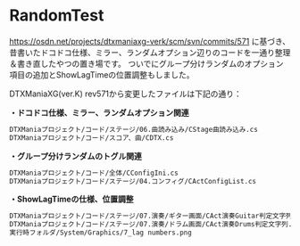 # RandomTest

https://osdn.net/projects/dtxmaniaxg-verk/scm/svn/commits/571
に基づき、昔書いたドコドコ仕様、ミラー、ランダムオプション辺りのコードを一通り整理＆書き直したやつの置き場です。
ついでにグループ分けランダムのオプション項目の追加とShowLagTimeの位置調整もしました。

DTXManiaXG(ver.K) rev571から変更したファイルは下記の通り：

**・ドコドコ仕様、ミラー、ランダムオプション関連**
```bash
DTXManiaプロジェクト/コード/ステージ/06.曲読み込み/CStage曲読み込み.cs
DTXManiaプロジェクト/コード/スコア、曲/CDTX.cs
```
**・グループ分けランダムのトグル関連**
```bash
DTXManiaプロジェクト/コード/全体/CConfigIni.cs
DTXManiaプロジェクト/コード/ステージ/04.コンフィグ/CActConfigList.cs
```
**・ShowLagTimeの仕様、位置調整**
```bash
DTXManiaプロジェクト/コード/ステージ/07.演奏/ギター画面/CAct演奏Guitar判定文字列.cs
DTXManiaプロジェクト/コード/ステージ/07.演奏/ドラム画面/CAct演奏Drums判定文字列.cs
実行時フォルダ/System/Graphics/7_lag numbers.png
```
